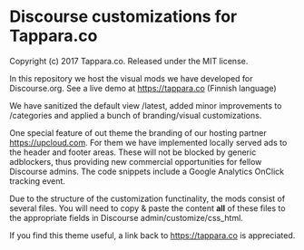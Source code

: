# Discourse customizations for Tappara.co

Copyright (c) 2017 Tappara.co. Released under the MIT license.

In this repository we host the visual mods we have developed for Discourse.org. See a live demo at https://tappara.co (Finnish language)

We have sanitized the default view /latest, added minor improvements to /categories and applied a bunch of branding/visual customizations.

One special feature of out theme the branding of our hosting partner https://upcloud.com. For them we have implemented locally served ads to the header and footer areas. These will not be blocked by generic adblockers, thus providing new commercial opportunities for fellow Discourse admins. The code snippets include a Google Analytics OnClick tracking event.

Due to the structure of the customization functinality, the mods consist of several files. You will need to copy & paste the content **all** of these files to the appropriate fields in Discourse admin/customize/css_html.

If you find this theme useful, a link back to https://tappara.co is appreciated.
